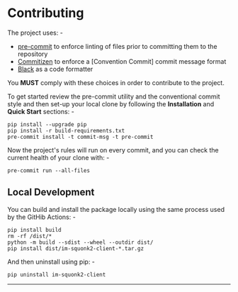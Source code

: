 # Contributing
The project uses: -

- [pre-commit] to enforce linting of files prior to committing them to the
  repository
- [Commitizen] to enforce a [Convention Commit] commit message format
- [Black] as a code formatter

You **MUST** comply with these choices in order to  contribute to the project.

To get started review the pre-commit utility and the conventional commit style
and then set-up your local clone by following the **Installation** and
**Quick Start** sections: -

    pip install --upgrade pip
    pip install -r build-requirements.txt
    pre-commit install -t commit-msg -t pre-commit

Now the project's rules will run on every commit, and you can check the
current health of your clone with: -

    pre-commit run --all-files

## Local Development
You can build and install the package locally using the same process used
by the GitHib Actions: -

    pip install build
    rm -rf /dist/*
    python -m build --sdist --wheel --outdir dist/
    pip install dist/im-squonk2-client-*.tar.gz

And then uninstall using pip: -

    pip uninstall im-squonk2-client

---

[black]: https://black.readthedocs.io/en/stable
[commitizen]: https://commitizen-tools.github.io/commitizen/
[conventional commit]: https://www.conventionalcommits.org/en/v1.0.0/
[pre-commit]: https://pre-commit.com

